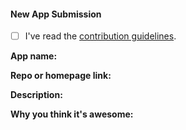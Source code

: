 <!---
Thank you for your pull request. 
Please fill out the fields below and check that
your contribution adheres to our guidelines.
-->

#### New App Submission

- [ ] I've read the [contribution guidelines](https://github.com/agarrharr/awesome-cli-apps/blob/master/contributing.md).

**App name:**

**Repo or homepage link:**

**Description:**

**Why you think it's awesome:**

